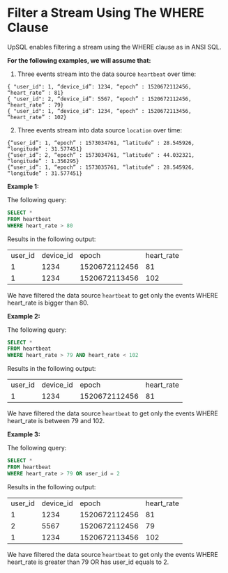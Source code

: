 # Filter a Stream Using The WHERE Clause

UpSQL enables filtering a stream using the WHERE clause as in ANSI SQL.

**For the following examples, we will assume that:**

1.  Three events stream into the data source `heartbeat` over time:
```
{ "user_id": 1, “device_id”: 1234, “epoch” : 1520672112456, “heart_rate” : 81}
{ "user_id": 2, “device_id”: 5567, “epoch” : 1520672112456, “heart_rate” : 79}
{ "user_id": 1, “device_id”: 1234, “epoch” : 1520672113456, “heart_rate” : 102}
```
2. Three events stream into data source `location` over time:
```
{“user_id”: 1, “epoch” : 1573034761, “latitude” : 28.545926, “longitude” : 31.577451}
{“user_id”: 2, “epoch” : 1573034761, “latitude” : 44.032321, “longitude” : 1.356295}
{“user_id”: 1, “epoch” : 1573035761, “latitude” : 28.545926, “longitude” : 31.577451}
```

**Example 1:**

The following query:

```SQL
SELECT * 
FROM heartbeat
WHERE heart_rate > 80
```
Results in the following output:

<table>
  <tr>
   <td>user_id
   </td>
   <td>device_id
   </td>
   <td>epoch
   </td>
   <td>heart_rate
   </td>
  </tr>
  <tr>
   <td>1
   </td>
   <td>1234
   </td>
   <td>1520672112456
   </td>
   <td>81
   </td>
  </tr>
  <tr>
   <td>1
   </td>
   <td>1234
   </td>
   <td>1520672113456
   </td>
   <td>102
   </td>
  </tr>
</table>

We have filtered the data source ֿֿֿ`heartbeat` to get only the events WHERE heart_rate is bigger than 80.

**Example 2:**

The following query:

```SQL
SELECT * 
FROM heartbeat
WHERE heart_rate > 79 AND heart_rate < 102 
```

Results in the following output:

<table>
  <tr>
   <td>user_id
   </td>
   <td>device_id
   </td>
   <td>epoch
   </td>
   <td>heart_rate
   </td>
  </tr>
  <tr>
   <td>1
   </td>
   <td>1234
   </td>
   <td>1520672112456
   </td>
   <td>81
   </td>
  </tr>
</table>

We have filtered the data source ֿֿֿ`heartbeat` to get only the events WHERE heart_rate is between 79 and 102.

**Example 3:**

The following query:

```SQL
SELECT * 
FROM heartbeat
WHERE heart_rate > 79 OR user_id = 2 
```

Results in the following output:


<table>
  <tr>
   <td>user_id
   </td>
   <td>device_id
   </td>
   <td>epoch
   </td>
   <td>heart_rate
   </td>
  </tr>
  <tr>
   <td>1
   </td>
   <td>1234
   </td>
   <td>1520672112456
   </td>
   <td>81
   </td>
  </tr>
  <tr>
   <td>2
   </td>
   <td>5567
   </td>
   <td>1520672112456
   </td>
   <td>79
   </td>
  </tr>
  <tr>
   <td>1
   </td>
   <td>1234
   </td>
   <td>1520672113456
   </td>
   <td>102
   </td>
  </tr>
</table>

We have filtered the data source ֿֿֿ`heartbeat` to get only the events WHERE heart_rate is greater than 79 OR has user_id equals to 2.